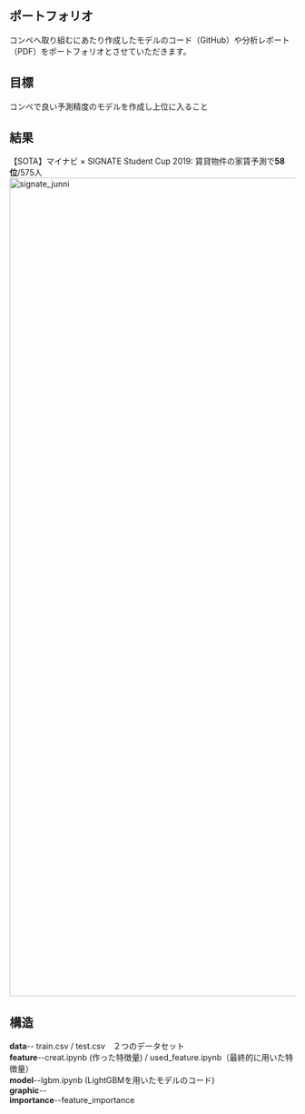 ## ポートフォリオ
コンペへ取り組むにあたり作成したモデルのコード（GitHub）や分析レポート（PDF）をポートフォリオとさせていただきます。

## 目標
コンペで良い予測精度のモデルを作成し上位に入ること

## 結果
【SOTA】マイナビ × SIGNATE Student Cup 2019: 賃貸物件の家賃予測で**58位**/575人  
<img width="1440" alt="signate_junni" src="https://user-images.githubusercontent.com/61231053/109386337-5e7abc80-793d-11eb-9e87-751daa81e934.png">
## 構造
**data**-- train.csv / test.csv　２つのデータセット  
**feature**--creat.ipynb (作った特徴量) / used_feature.ipynb（最終的に用いた特徴量）  
**model**--lgbm.ipynb (LightGBMを用いたモデルのコード)  
**graphic**--  
**importance**--feature_importance  
